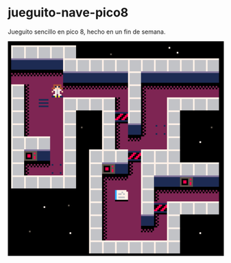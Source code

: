 # jueguito-nave-pico8
Jueguito sencillo en pico 8, hecho en un fin de semana.

![gameplay](captura1.png)
